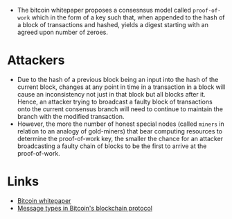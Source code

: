
- The bitcoin whitepaper proposes a consesnsus model called `proof-of-work` which in the form of a key such that, when appended to the hash of a block of transactions and hashed, yields a digest starting with an agreed upon number of zeroes.

# Attackers
- Due to the hash of a previous block being an input into the hash of the current block, changes at any point in time in a transaction in a block will cause an inconsistency not just in that block but all blocks after it. Hence, an attacker trying to broadcast a faulty block of transactions onto the current consensus branch will need to continue to maintain the branch with the modified transaction.
- However, the more the number of honest special nodes (called `miners` in relation to an analogy of gold-miners) that bear computing resources to determine the proof-of-work key, the smaller the chance for an attacker broadcasting a faulty chain of blocks to be the first to arrive at the proof-of-work.

# Links
+ [Bitcoin whitepaper](https://bitcoin.org/bitcoin.pdf)
+ [Message types in Bitcoin's blockchain protocol](https://en.bitcoin.it/wiki/Protocol_documentation#Message_types)

